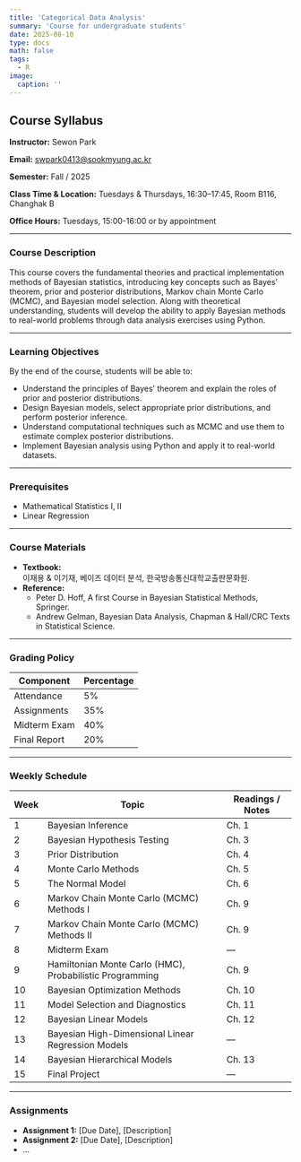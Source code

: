 ```yaml
---
title: 'Categorical Data Analysis'
summary: 'Course for undergraduate students'
date: 2025-08-10
type: docs
math: false
tags:
  - R
image:
  caption: ''
---
```

## Course Syllabus
**Instructor:** Sewon Park  

**Email:** swpark0413@sookmyung.ac.kr  

**Semester:** Fall / 2025

**Class Time & Location:** Tuesdays & Thursdays, 16:30–17:45, Room B116, Changhak B

**Office Hours:** Tuesdays, 15:00-16:00 or by appointment

---

### Course Description
This course covers the fundamental theories and practical implementation methods of Bayesian statistics, introducing key concepts such as Bayes’ theorem, prior and posterior distributions, Markov chain Monte Carlo (MCMC), and Bayesian model selection. Along with theoretical understanding, students will develop the ability to apply Bayesian methods to real-world problems through data analysis exercises using Python.

---

### Learning Objectives
By the end of the course, students will be able to:
- Understand the principles of Bayes’ theorem and explain the roles of prior and posterior distributions.
- Design Bayesian models, select appropriate prior distributions, and perform posterior inference.
- Understand computational techniques such as MCMC and use them to estimate complex posterior distributions.
- Implement Bayesian analysis using Python and apply it to real-world datasets.

---

### Prerequisites
- Mathematical Statistics I, II
- Linear Regression

---

### Course Materials
- **Textbook:**  
  이재용 & 이기재, 베이즈 데이터 분석, 한국방송통신대학교출판문화원.
- **Reference:**  
  - Peter D. Hoff, A first Course in Bayesian Statistical Methods, Springer.
  - Andrew Gelman, Bayesian Data Analysis, Chapman & Hall/CRC Texts in Statistical Science.

---

### Grading Policy
| Component            | Percentage |
|----------------------|------------|
| Attendance           | 5%        |
| Assignments          | 35%        |
| Midterm Exam         | 40%        |
| Final Report          | 20%        |

---

### Weekly Schedule

| Week | Topic                         | Readings / Notes           |
|------|-------------------------------|----------------------------|
| 1 | Bayesian Inference | Ch. 1 |
| 2 | Bayesian Hypothesis Testing | Ch. 3 |
| 3 | Prior Distribution | Ch. 4 |
| 4 | Monte Carlo Methods | Ch. 5 |
| 5 | The Normal Model | Ch. 6 |
| 6 | Markov Chain Monte Carlo (MCMC) Methods I | Ch. 9  |
| 7 | Markov Chain Monte Carlo (MCMC) Methods II | Ch. 9 |
| 8 | Midterm Exam | — |
| 9 | Hamiltonian Monte Carlo (HMC), Probabilistic Programming | Ch. 9 |
| 10 | Bayesian Optimization Methods | Ch. 10 |
| 11 | Model Selection and Diagnostics | Ch. 11 |
| 12 | Bayesian Linear Models | Ch. 12 |
| 13 | Bayesian High-Dimensional Linear Regression Models  | — |
| 14 | Bayesian Hierarchical Models | Ch. 13 |
| 15 | Final Project | — |

---

### Assignments
- **Assignment 1:** [Due Date], [Description]
- **Assignment 2:** [Due Date], [Description]
- ...
  

